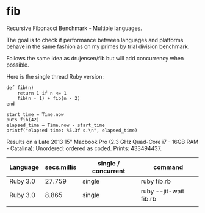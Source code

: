 # fib
Recursive Fibonacci Benchmark - Multiple languages. 

The goal is to check if performance between languages and platforms behave in the same fashion as on my primes by trial division benchmark.

Follows the same idea as drujensen/fib but will add concurrency when possible.

Here is the single thread Ruby version:

```
def fib(n)
	return 1 if n <= 1
	fib(n - 1) + fib(n - 2)
end

start_time = Time.now
puts fib(42)
elapsed_time = Time.now - start_time
printf("elapsed time: %5.3f s.\n", elapsed_time)
```


Results on a Late 2013 15" Macbook Pro (2.3 GHz Quad-Core i7 - 16GB RAM - Catalina):
Unordered: ordered as coded. Prints: 433494437.


| Language  | secs.millis | single / concurrent | command                |
| --------- | ----------- | ------------------- | ---------------------- |
| Ruby 3.0  |   27.759    |       single        | ruby fib.rb            |
| Ruby 3.0  |    8.865    |       single        | ruby --jit-wait fib.rb |
|           |             |                     |                        |
